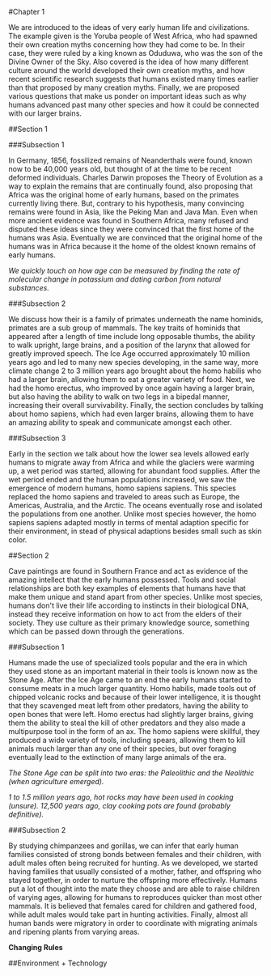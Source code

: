 #Chapter 1

We are introduced to the ideas of very early human life and civilizations. The example given is the Yoruba people of West Africa, who had spawned their own creation myths concerning how they had come to be. In their case, they were ruled by a king known as Oduduwa, who was the son of the Divine Owner of the Sky. Also covered is the idea of how many different culture around the world developed their own creation myths, and how recent scientific research suggests that humans existed many times earlier than that proposed by many creation myths. Finally, we are proposed various questions that make us ponder on important ideas such as why humans advanced past many other species and how it could be connected with our larger brains.

##Section 1

###Subsection 1

In Germany, 1856, fossilized remains of Neanderthals were found, known now to be 40,000 years old, but thought of at the time to be recent deformed individuals. Charles Darwin proposes the Theory of Evolution as a way to explain the remains that are continually found, also proposing that Africa was the original home of early humans, based on the primates currently living there. But, contrary to his hypothesis, many convincing remains were found in Asia, like the Peking Man and Java Man. Even when more ancient evidence was found in Southern Africa, many refused and disputed these ideas since they were convinced that the first home of the humans was Asia. Eventually we are convinced that the original home of the humans was in Africa because it the home of the oldest known remains of early humans. 

*We quickly touch on how age can be measured by finding the rate of molecular change in potassium and dating carbon from natural substances.*

###Subsection 2

We discuss how their is a family of primates underneath the name hominids, primates are a sub group of mammals. The key traits of hominids that appeared after a length of time include long opposable thumbs, the ability to walk upright, large brains, and a position of the larynx that allowed for greatly improved speech. The Ice Age occurred approximately 10 million years ago and led to many new species developing, in the same way, more climate change 2 to 3 million years ago brought about the homo habilis who had a larger brain, allowing them to eat a greater variety of food. Next, we had the homo erectus, who improved by once again having a larger brain, but also having the ability to walk on two legs in a bipedal manner, increasing their overall survivability. Finally, the section concludes by talking about homo sapiens, which had even larger brains, allowing them to have an amazing ability to speak and communicate amongst each other.

###Subsection 3

Early in the section we talk about how the lower sea levels allowed early humans to migrate away from Africa and while the glaciers were warming up, a wet period was started, allowing for abundant food supplies. After the wet period ended and the human populations increased, we saw the emergence of modern humans, homo sapiens sapiens. This species replaced the homo sapiens and traveled to areas such as Europe, the Americas, Australia, and the Arctic. The oceans eventually rose and isolated the populations from one another. Unlike most species however, the homo sapiens sapiens adapted mostly in terms of mental adaption specific for their environment, in stead of physical adaptions besides small such as skin color. 

##Section 2

Cave paintings are found in Southern France and act as evidence of the amazing intellect that the early humans possessed. Tools and social relationships are both key examples of elements that humans have that make them unique and stand apart from other species. Unlike most species, humans don't live their life according to instincts in their biological DNA, instead they receive information on how to act from the elders of their society. They use culture as their primary knowledge source, something which can be passed down through the generations. 

###Subsection 1

Humans made the use of specialized tools popular and the era in which they used stone as an important material in their tools is known now as the Stone Age. After the Ice Age came to an end the early humans started to consume meats in a much larger quantity. Homo habilis, made tools out of chipped volcanic rocks and because of their lower intelligence, it is thought that they scavenged meat left from other predators, having the ability to open bones that were left. Homo erectus had slightly larger brains, giving them the ability to steal the kill of other predators and they also made a multipurpose tool in the form of an ax. The homo sapiens were skillful, they produced a wide variety of tools, including spears, allowing them to kill animals much larger than any one of their species, but over foraging eventually lead to the extinction of many large animals of the era. 

*The Stone Age can be split into two eras: the Paleolithic and the Neolithic (when agriculture emerged).*

*1 to 1.5 million years ago, hot rocks may have been used in cooking (unsure). 12,500 years ago, clay cooking pots are found (probably definitive).*

###Subsection 2

By studying chimpanzees and gorillas, we can infer that early human families consisted of strong bonds between females and their children, with adult males often being recruited for hunting. As we developed, we started having families that usually consisted of a mother, father, and offspring who stayed together, in order to nurture the offspring more effectively. Humans put a lot of thought into the mate they choose and are able to raise children of varying ages, allowing for humans to reproduces quicker than most other mammals. It is believed that females cared for children and gathered food, while adult males would take part in hunting activities. Finally, almost all human bands were migratory in order to coordinate with migrating animals and ripening plants from varying areas. 

**Changing Rules**

##Environment + Technology

